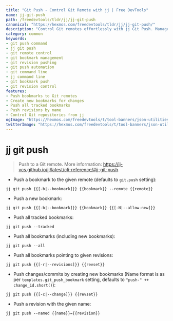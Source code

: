 ```yaml
---
title: "Git Push - Control Git Remote with jj | Free DevTools"
name: jj-git-push
path: /freedevtools/tldr/jj/jj-git-push
canonical: "https://hexmos.com/freedevtools/tldr/jj/jj-git-push/"
description: "Control Git remotes effortlessly with jj Git Push. Manage bookmarks and revisions efficiently. Free online tool, no registration required."
category: common
keywords:
- git push command
- jj git push
- git remote control
- git bookmark management
- git revision pushing
- git push automation
- git command line
- jj command line
- git bookmark push
- git revision control
features:
- Push bookmarks to Git remotes
- Create new bookmarks for changes
- Push all tracked bookmarks
- Push revisions by name
- Control Git repositories from jj
ogImage: "https://hexmos.com/freedevtools/t/tool-banners/json-utilities-banner.png"
twitterImage: "https://hexmos.com/freedevtools/t/tool-banners/json-utilities-banner.png"
---
```


# jj git push

> Push to a Git remote.
> More information: <https://jj-vcs.github.io/jj/latest/cli-reference/#jj-git-push>.

- Push a bookmark to the given remote (defaults to `git.push` setting):

`jj git push {{[-b|--bookmark]}} {{bookmark}} --remote {{remote}}`

- Push a new bookmark:

`jj git push {{[-b|--bookmark]}} {{bookmark}} {{[-N|--allow-new]}}`

- Push all tracked bookmarks:

`jj git push --tracked`

- Push all bookmarks (including new bookmarks):

`jj git push --all`

- Push all bookmarks pointing to given revisions:

`jj git push {{[-r|--revisions]}} {{revset}}`

- Push changes/commits by creating new bookmarks (Name format is as per `templates.git_push_bookmark` setting, defaults to `"push-" ++ change_id.short()`):

`jj git push {{[-c|--change]}} {{revset}}`

- Push a revision with the given name:

`jj git push --named {{name}}={{revision}}`
